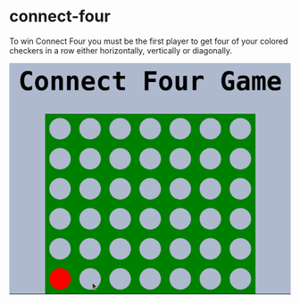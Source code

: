 # connect-four

To win Connect Four you must be the first player to get four of your colored checkers in a row either horizontally, vertically or diagonally.

![Board image](./img/c-4.gif)
